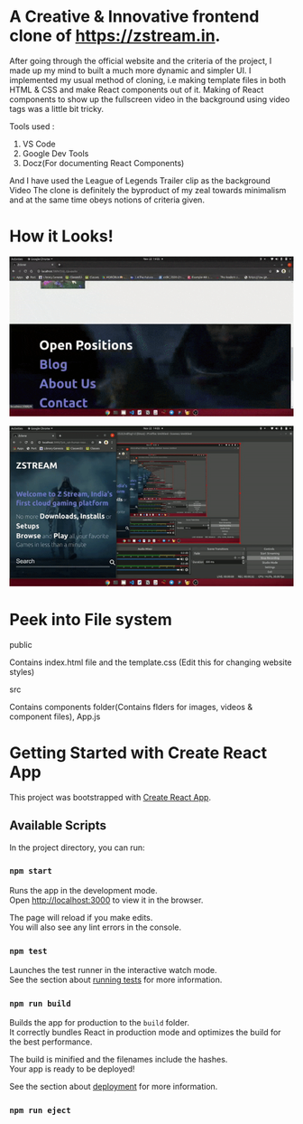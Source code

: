 # A Creative & Innovative frontend clone of https://zstream.in.

After going through the official website and the criteria of the project, I made up my mind to built a much more dynamic and simpler UI.
I implemented my usual method of cloning, i.e making template files in both HTML & CSS and make React components out of it.
Making of React components to show up the fullscreen video in the background using video tags was a little bit tricky.

Tools used :

1.  VS Code
2.  Google Dev Tools
3.  Docz(For documenting React Components)

And I have used the League of Legends Trailer clip as the background Video The clone is definitely the byproduct of my zeal towards minimalism and at the same time obeys notions of criteria given.
# How it Looks!

![](https://github.com/AmalChandru/Internship/blob/AmalChandru-patch-1/Extra/1.gif)

![](https://github.com/AmalChandru/Internship/blob/AmalChandru-patch-1/Extra/2.gif)



# Peek into File system

public

Contains index.html file and the template.css (Edit this for changing website styles)

src

Contains components folder(Contains flders for images, videos & component files), App.js

# Getting Started with Create React App

This project was bootstrapped with [Create React App](https://github.com/facebook/create-react-app).

## Available Scripts

In the project directory, you can run:

### `npm start`

Runs the app in the development mode.\
Open [http://localhost:3000](http://localhost:3000) to view it in the browser.

The page will reload if you make edits.\
You will also see any lint errors in the console.

### `npm test`

Launches the test runner in the interactive watch mode.\
See the section about [running tests](https://facebook.github.io/create-react-app/docs/running-tests) for more information.

### `npm run build`

Builds the app for production to the `build` folder.\
It correctly bundles React in production mode and optimizes the build for the best performance.

The build is minified and the filenames include the hashes.\
Your app is ready to be deployed!

See the section about [deployment](https://facebook.github.io/create-react-app/docs/deployment) for more information.

### `npm run eject`
